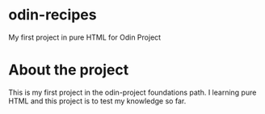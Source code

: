 # odin-recipes
My first project in pure HTML for Odin Project
# About the project
This is my first project in the odin-project foundations path. I learning pure HTML and this project is to test my knowledge so far.